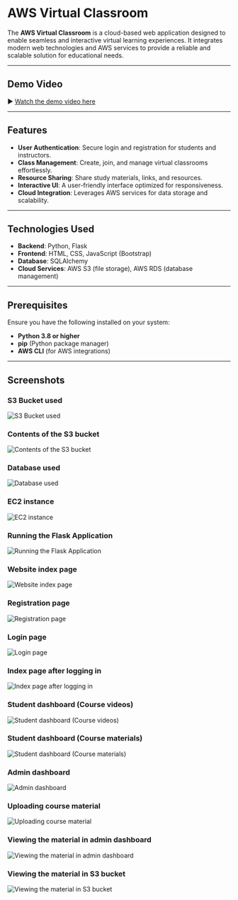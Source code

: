 # AWS Virtual Classroom

The **AWS Virtual Classroom** is a cloud-based web application designed to enable seamless and interactive virtual learning experiences. It integrates modern web technologies and AWS services to provide a reliable and scalable solution for educational needs.

---

## Demo Video

▶️ [Watch the demo video here](https://drive.google.com/file/d/1EjVlzxbSasXykCWdzLC20YHWMOup6tS7/view?usp=sharing)

---

## Features

- **User Authentication**: Secure login and registration for students and instructors.
- **Class Management**: Create, join, and manage virtual classrooms effortlessly.
- **Resource Sharing**: Share study materials, links, and resources.
- **Interactive UI**: A user-friendly interface optimized for responsiveness.
- **Cloud Integration**: Leverages AWS services for data storage and scalability.

---

## Technologies Used

- **Backend**: Python, Flask
- **Frontend**: HTML, CSS, JavaScript (Bootstrap)
- **Database**: SQLAlchemy
- **Cloud Services**: AWS S3 (file storage), AWS RDS (database management)

---

## Prerequisites

Ensure you have the following installed on your system:

- **Python 3.8 or higher**
- **pip** (Python package manager)
- **AWS CLI** (for AWS integrations)

---

## Screenshots

### S3 Bucket used

![S3 Bucket used](Screenshots/s3_bucket_used.png)

### Contents of the S3 bucket

![Contents of the S3 bucket](Screenshots/contents_s3_bucket.png)

### Database used

![Database used](Screenshots/database_used.png)

### EC2 instance

![EC2 instance](Screenshots/ec2_instance.png)

### Running the Flask Application

![Running the Flask Application](Screenshots/running_flask_application.png)

### Website index page

![Website index page](Screenshots/website_index_page.png)

### Registration page

![Registration page](Screenshots/registration_page.png)

### Login page

![Login page](Screenshots/login_page.png)

### Index page after logging in

![Index page after logging in](Screenshots/index_page_logged_in.png)

### Student dashboard (Course videos)

![Student dashboard (Course videos)](Screenshots/student_dashboard_videos.png)

### Student dashboard (Course materials)

![Student dashboard (Course materials)](Screenshots/student_dashboard_materials.png)

### Admin dashboard

![Admin dashboard](Screenshots/admin_dashboard.png)

### Uploading course material

![Uploading course material](Screenshots/uploading_material.png)

### Viewing the material in admin dashboard

![Viewing the material in admin dashboard](Screenshots/admin_view_material.png)

### Viewing the material in S3 bucket

![Viewing the material in S3 bucket](Screenshots/viewing_material_s3_bucket.png)
